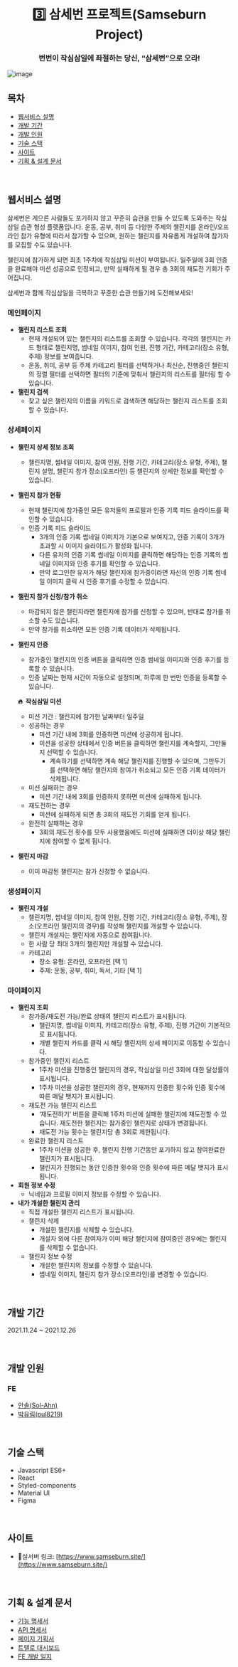 # <div align="center"> 3️⃣ 삼세번 프로젝트(Samseburn Project) </div>

### <div align="center"> 번번이 작심삼일에 좌절하는 당신, “삼세번”으로 오라! </div>

![image](https://user-images.githubusercontent.com/33214449/147415258-5c232b4c-b514-41c8-aaa6-678b85279093.png)

## 목차

- [웹서비스 설명](#웹서비스-설명)
- [개발 기간](#개발-기간)
- [개발 인원](#개발-인원)
- [기술 스택](#기술-스택)
- [사이트](#사이트)
- [기획 & 설계 문서](#기획--설계-문서)

<br/>

## 웹서비스 설명

삼세번은 게으른 사람들도 포기하지 않고 꾸준히 습관을 만들 수 있도록 도와주는 작심삼일 습관 형성 플랫폼입니다. 운동, 공부, 취미 등 다양한 주제의 챌린지를 온라인/오프라인 참가 유형에 따라서 참가할 수 있으며, 원하는 챌린지를 자유롭게 개설하여 참가자를 모집할 수도 있습니다. 

챌린지에 참가하게 되면 최초 1주차에 작심삼일 미션이 부여됩니다. 일주일에 3회 인증을 완료해야 미션 성공으로 인정되고, 만약 실패하게 될 경우 총 3회의 재도전 기회가 주어집니다.        

삼세번과 함께 작심삼일을 극복하고 꾸준한 습관 만들기에 도전해보세요!

### 메인페이지

- **챌린지 리스트 조회**
    - 현재 개설되어 있는 챌린지의 리스트를 조회할 수 있습니다. 각각의 챌린지는 카드 형태로 챌린지명, 썸네일 이미지, 참여 인원, 진행 기간, 카테고리(장소 유형, 주제) 정보를 보여줍니다.
    - 운동, 취미, 공부 등 주제 카테고리 필터를 선택하거나 최신순, 진행중인 챌린지의 정렬 필터를 선택하면 필터의 기준에 맞춰서 챌린지의 리스트를 필터링 할 수 있습니다.
- **챌린지 검색**
    - 찾고 싶은 챌린지의 이름을 키워드로 검색하면 해당하는 챌린지 리스트를 조회할 수 있습니다.

### 상세페이지

- **챌린지 상세 정보 조회**
    - 챌린지명, 썸네일 이미지, 참여 인원, 진행 기간, 카테고리(장소 유형, 주제), 챌린지 설명, 챌린지 참가 장소(오프라인) 등 챌린지의 상세한 정보를 확인할 수 있습니다.
- **챌린지 참가 현황**
    - 현재 챌린지에 참가중인 모든 유저들의 프로필과 인증 기록 피드 슬라이드를 확인할 수 있습니다.
    - 인증 기록 피드 슬라이드
        - 3개의 인증 기록 썸네일 이미지가 기본으로 보여지고, 인증 기록이 3개가 초과할 시 이미지 슬라이드가 활성화 됩니다.
        - 다른 유저의 인증 기록 썸네일 이미지를 클릭하면 해당하는 인증 기록의 썸네일 이미지와 인증 후기를 확인할 수 있습니다.
        - 만약 로그인한 유저가 해당 챌린지에 참가중이라면 자신의 인증 기록 썸네일 이미지 클릭 시 인증 후기를 수정할 수 있습니다.
- **챌린지 참가 신청/참가 취소**
    - 마감되지 않은 챌린지라면 챌린지에 참가를 신청할 수 있으며, 반대로 참가를 취소할 수도 있습니다.
    - 만약 참가를 취소하면 모든 인증 기록 데이터가 삭제됩니다.
- **챌린지 인증**
    - 참가중인 챌린지의 인증 버튼을 클릭하면 인증 썸네일 이미지와 인증 후기를 등록할 수 있습니다.
    - 인증 날짜는 현재 시간이 자동으로 설정되며, 하루에 한 번만 인증을 등록할 수 있습니다.
    
    **🔥  작심삼일 미션**
    
    - 미션 기간 : 챌린지에 참가한 날짜부터 일주일
    - 성공하는 경우
        - 미션 기간 내에 3회를 인증하면 미션에 성공하게 됩니다.
        - 미션을 성공한 상태에서 인증 버튼을 클릭하면 챌린지를 계속할지, 그만둘지 선택할 수 있습니다.
            - 계속하기를 선택하면 계속 해당 챌린지를 진행할 수 있으며, 그만두기를 선택하면 해당 챌린지의 참여가 취소되고 모든 인증 기록 데이터가 삭제됩니다.
    - 미션 실패하는 경우
        - 미션 기간 내에 3회를 인증하지 못하면 미션에 실패하게 됩니다.
    - 재도전하는 경우
        - 미션에 실패하게 되면 총 3회의 재도전 기회를 얻게 됩니다.
    - 완전히 실패하는 경우
        - 3회의 재도전 횟수를 모두 사용했음에도 미션에 실패하면 더이상 해당 챌린지에 참여할 수 없게 됩니다.
- **챌린지 마감**
    - 이미 마감된 챌린지는 참가 신청할 수 없습니다.

### 생성페이지

- **챌린지 개설**
    - 챌린지명, 썸네일 이미지, 참여 인원, 진행 기간, 카테고리(장소 유형, 주제), 장소(오프라인 챌린지의 경우)를 작성해 챌린지를 개설할 수 있습니다.
    - 챌린지 개설자는 챌린지에 자동으로 참여됩니다.
    - 한 사람 당 최대 3개의 챌린지만 개설할 수 있습니다.
    - 카테고리
        - 장소 유형: 온라인, 오프라인 [택 1]
        - 주제: 운동, 공부, 취미, 독서, 기타 [택 1]

### 마이페이지

- **챌린지 조회**
    - 참가중/재도전 가능/완료 상태의 챌린지 리스트가 표시됩니다.
        - 챌린지명, 썸네일 이미지, 카테고리(장소 유형, 주제), 진행 기간이 기본적으로 표시됩니다.
        - 개별 챌린지 카드를 클릭 시 해당 챌린지의 상세 페이지로 이동할 수 있습니다.
    - 참가중인 챌린지 리스트
        - 1주차 미션을 진행중인 챌린지의 경우, 작심삼일 미션 3회에 대한 달성률이 표시됩니다.
        - 1주차 미션을 성공한 챌린지의 경우, 현재까지 인증한 횟수와 인증 횟수에 따른 메달 뱃지가 표시됩니다.
    - 재도전 가능 챌린지 리스트
        - ‘재도전하기’ 버튼을 클릭해 1주차 미션에 실패한 챌린지에 재도전할 수 있습니다. 재도전한 챌린지는 참가중인 챌린지로 상태가 변경됩니다.
        - 재도전 가능 횟수는 챌린지당 총 3회로 제한됩니다.
    - 완료한 챌린지 리스트
        - 1주차 미션을 성공한 후, 챌린지 진행 기간동안 포기하지 않고 참여완료한 챌린지가 표시됩니다.
        - 챌린지가 진행되는 동안 인증한 횟수와 인증 횟수에 따른 메달 뱃지가 표시됩니다.
- **회원 정보 수정**
    - 닉네임과 프로필 이미지 정보를 수정할 수 있습니다.
- **내가 개설한 챌린지 관리**
    - 직접 개설한 챌린지 리스트가 표시됩니다.
    - 챌린지 삭제
        - 개설한 챌린지를 삭제할 수 있습니다.
        - 개설자 외에 다른 참여자가 이미 해당 챌린지에 참여중인 경우에는 챌린지를 삭제할 수 없습니다.
    - 챌린지 정보 수정
        - 개설한 챌린지의 정보를 수정할 수 있습니다.
        - 썸네일 이미지, 챌린지 참가 장소(오프라인)를 변경할 수 있습니다.

<br/>

## 개발 기간

2021.11.24 ~ 2021.12.26

<br/>

## 개발 인원

### FE

- [안솔(Sol-Ahn)](https://github.com/Sol-Ahn)
- [박유림(pul8219)](https://github.com/pul8219)

<br/>

## 기술 스택

- Javascript ES6+
- React
- Styled-components
- Material UI
- Figma

<br/>

## 사이트

- 🔗실서버 링크: [https://www.samseburn.site/](https://www.samseburn.site/)

<br/>

## 기획 & 설계 문서

- [기능 명세서](https://www.notion.so/c34a196e2a274d58aae874346116be9b)
- [API 명세서](https://www.notion.so/API-ec69cc5d028f4605a1dfb6a2dd77f5dc)
- [페이지 기획서](https://www.notion.so/833672fce0bd4ca891f52f712bbc9fdb)
- [트렐로 대시보드](https://trello.com/b/xciXGqYG/%EC%82%BC%EC%84%B8%EB%B2%88-%ED%94%84%EB%A1%9C%EC%A0%9D%ED%8A%B8)
- [FE 개발 일지](https://www.notion.so/FE-1ddf7f862baf4bb6bdaedcc7d003f8c2)

